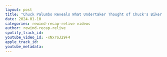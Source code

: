 ```yaml
---
layout: post
title: "Chuck Palumbo Reveals What Undertaker Thought of Chuck's Biker Gimmick"
date: 2024-01-10
categories: rewind-recap-relive videos
author: rewind-recap-relive
spotify_track_id: 
youtube_video_id: -xNxroJ29F4
apple_track_id: 
youtube_metadata: 
---
```

